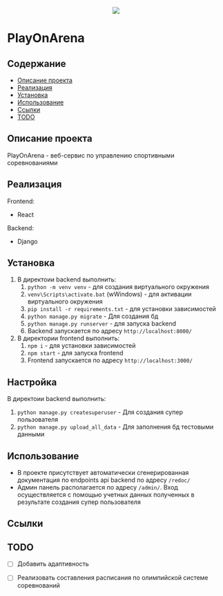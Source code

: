 <p align="center">
  <img src="https://github.com/AntonSushilov/stellar_burger_react/assets/39156677/3a9df549-5757-420a-83e3-f575d852dec8">
</p>

# PlayOnArena

## Содержание
- [Описание проекта](#описание-проекта)
- [Реализация](#реализация)
- [Установка](#установка)
- [Использование](#использование)
- [Ссылки](#ссылки)
- [TODO](#todo)

## Описание проекта
PlayOnArena - веб-сервис по управлению спортивными соревнованиями

## Реализация
Frontend:
- React

Backend:
- Django

## Установка
1. В директоии backend выполнить:
    1. `python -m venv venv` - для создания виртуального окружения
    2. `venv\Scripts\activate.bat` (wWindows) - для активации виртуального окружения
    3. `pip install -r requirements.txt` - для установки зависимостей
    4. `python manage.py migrate` - Для создания бд
    5. `python manage.py runserver` - для запуска backend
    6. Backend запускается по адресу `http://localhost:8000/`
2. В директории frontend выполнить:
    1. `npm i` - для установки зависимостей
    2. `npm start` - для запуска frontend
    3. Frontend запускается по адресу `http://localhost:3000/`

## Настройка
В директоии backend выполнить:
1. `python manage.py createsuperuser` - Для создания супер пользователя
2. `python manage.py upload_all_data` - Для заполнения бд тестовыми данными

## Использование
- В проекте присутствует автоматически сгенерированная документация по endpoints api backend по адресу `/redoc/`
- Админ панель располагается по адресу `/admin/`. Вход осуществляется с помощью учетных данных полученных в результате создания супер пользователя


## Ссылки

## TODO
- [ ] Добавить адаптивность
- [ ] Реализовать составления расписания по олимпийской системе соревнований




